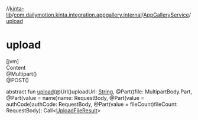 //[kinta-lib](../../../index.md)/[com.dailymotion.kinta.integration.appgallery.internal](../index.md)/[AppGalleryService](index.md)/[upload](upload.md)



# upload  
[jvm]  
Content  
@Multipart()  
@POST()  
  
abstract fun [upload](upload.md)(@Url()uploadUrl: [String](https://kotlinlang.org/api/latest/jvm/stdlib/kotlin/-string/index.html), @Part()file: MultipartBody.Part, @Part(value = name)name: RequestBody, @Part(value = authCode)authCode: RequestBody, @Part(value = fileCount)fileCount: RequestBody): Call<[UploadFileResult](../-upload-file-result/index.md)>  



